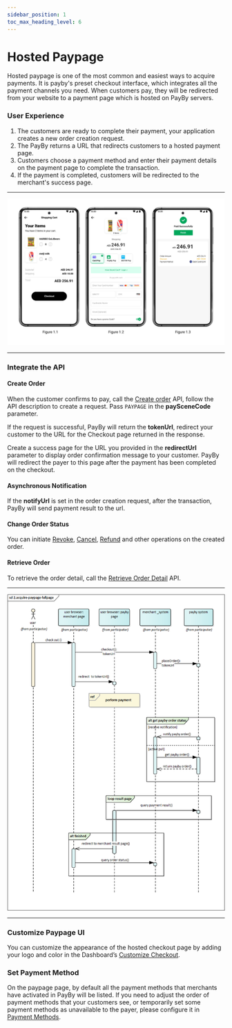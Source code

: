```yaml
---
sidebar_position: 1
toc_max_heading_level: 6
---
```

# Hosted Paypage
Hosted paypage is one of the most common and easiest ways to acquire payments. It is payby's preset checkout interface, which integrates all the payment channels you need. When customers pay, they will be redirected from your website to a payment page which is hosted on PayBy servers.

### User Experience
1. The customers are ready to complete their payment, your application creates a new order creation request.
2. The PayBy returns a URL that redirects customers to a hosted payment page.
3. Customers choose a payment method and enter their payment details on the payment page to complete the transaction.
4. If the payment is completed, customers will be redirected to the merchant's success page.
---

![card-ue](../pic/card-ue-hosted.png)

---

### Integrate the API
#### Create Order
When the customer confirms to pay, call the [Create order](/docs/createorder) API,  follow the API description to create a request. Pass `PAYPAGE` in the **paySceneCode** parameter.

If the request is successful, PayBy will return the **tokenUrl**, redirect your customer to the URL for the Checkout page returned in the response.

Create a success page for the URL you provided in the **redirectUrl**  parameter to display order confirmation message to your customer. PayBy will redirect the payer to this page after the payment has been completed on the checkout.<br/>

#### Asynchronous Notification
If the **notifyUrl** is set in the order creation request, after the transaction, PayBy will send payment result to the url.

#### Change Order Status
You can initiate [Revoke](/docs/revoke), [Cancel](/docs/cancel), [Refund](/docs/refund) and other operations on the created order.

#### Retrieve Order
To retrieve the order detail, call the [Retrieve Order Detail](/docs/retrieveorderdetail) API.

---

![hostedflow](../pic/hosted.png)

---

### Customize Paypage UI
You can customize the appearance of the hosted checkout page by adding your logo and color in the Dashboard’s [Customize Checkout](https://b.payby.com/customize-checkout).

### Set Payment Method
On the paypage page, by default all the payment methods that merchants have activated in PayBy will be listed. If you need to adjust the order of payment methods that your customers see, or temporarily set some payment methods as unavailable to the payer, please configure it in [Payment Methods](https://b.payby.com/payment-methods).








